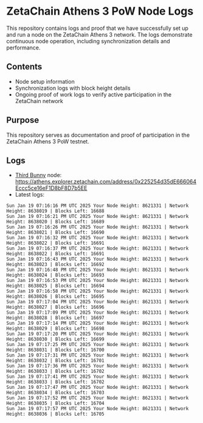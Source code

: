 # ZetaChain Athens 3 PoW Node Logs
This repository contains logs and proof that we have successfully set up and run a node on the ZetaChain Athens 3 network. The logs demonstrate continuous node operation, including synchronization details and performance.

## Contents
- Node setup information
- Synchronization logs with block height details
- Ongoing proof of work logs to verify active participation in the ZetaChain network

## Purpose
This repository serves as documentation and proof of participation in the ZetaChain Athens 3 PoW testnet.

## Logs

- [Third Bunny](https://thirdbunny.xyz/) node: https://athens.explorer.zetachain.com/address/0x225254d35dE666064Eccc5ce16eF1D8bF8D7b5EE
- Latest logs:
```
Sun Jan 19 07:16:16 PM UTC 2025 Your Node Height: 8621331 | Network Height: 8638019 | Blocks Left: 16688
Sun Jan 19 07:16:21 PM UTC 2025 Your Node Height: 8621331 | Network Height: 8638020 | Blocks Left: 16689
Sun Jan 19 07:16:26 PM UTC 2025 Your Node Height: 8621331 | Network Height: 8638021 | Blocks Left: 16690
Sun Jan 19 07:16:32 PM UTC 2025 Your Node Height: 8621331 | Network Height: 8638022 | Blocks Left: 16691
Sun Jan 19 07:16:37 PM UTC 2025 Your Node Height: 8621331 | Network Height: 8638022 | Blocks Left: 16691
Sun Jan 19 07:16:43 PM UTC 2025 Your Node Height: 8621331 | Network Height: 8638023 | Blocks Left: 16692
Sun Jan 19 07:16:48 PM UTC 2025 Your Node Height: 8621331 | Network Height: 8638024 | Blocks Left: 16693
Sun Jan 19 07:16:53 PM UTC 2025 Your Node Height: 8621331 | Network Height: 8638025 | Blocks Left: 16694
Sun Jan 19 07:16:58 PM UTC 2025 Your Node Height: 8621331 | Network Height: 8638026 | Blocks Left: 16695
Sun Jan 19 07:17:04 PM UTC 2025 Your Node Height: 8621331 | Network Height: 8638027 | Blocks Left: 16696
Sun Jan 19 07:17:09 PM UTC 2025 Your Node Height: 8621331 | Network Height: 8638028 | Blocks Left: 16697
Sun Jan 19 07:17:14 PM UTC 2025 Your Node Height: 8621331 | Network Height: 8638029 | Blocks Left: 16698
Sun Jan 19 07:17:20 PM UTC 2025 Your Node Height: 8621331 | Network Height: 8638030 | Blocks Left: 16699
Sun Jan 19 07:17:25 PM UTC 2025 Your Node Height: 8621331 | Network Height: 8638031 | Blocks Left: 16700
Sun Jan 19 07:17:31 PM UTC 2025 Your Node Height: 8621331 | Network Height: 8638032 | Blocks Left: 16701
Sun Jan 19 07:17:36 PM UTC 2025 Your Node Height: 8621331 | Network Height: 8638033 | Blocks Left: 16702
Sun Jan 19 07:17:41 PM UTC 2025 Your Node Height: 8621331 | Network Height: 8638033 | Blocks Left: 16702
Sun Jan 19 07:17:47 PM UTC 2025 Your Node Height: 8621331 | Network Height: 8638034 | Blocks Left: 16703
Sun Jan 19 07:17:52 PM UTC 2025 Your Node Height: 8621331 | Network Height: 8638035 | Blocks Left: 16704
Sun Jan 19 07:17:57 PM UTC 2025 Your Node Height: 8621331 | Network Height: 8638036 | Blocks Left: 16705
```
